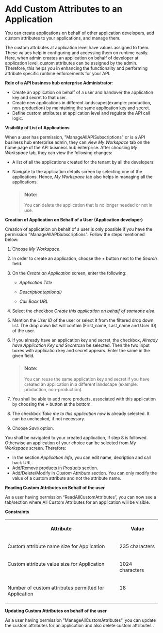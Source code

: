 <!-- loio39c3cbdd38f54431b95cb4f3ccdbde5c -->

# Add Custom Attributes to an Application

You can create applications on behalf of other application developers, add custom attributes to your applications, and manage them.

The custom attributes at application level have values assigned to them. These values help in configuring and accessing them on runtime easily. Here, when admin creates an application on behalf of developer at application level, custom attributes can be assigned by the admin. Therefore, this helps you in enhancing the functionality and performing attribute specific runtime enforcements for your API.

**Role of a API business hub enterprise Administrator**:

-   Create an application on behalf of a user and handover the application key and secret to that user.
-   Create new applications in different landscapes\(example: production, non-production\) by maintaining the same application key and secret.
-   Define custom attributes at application level and regulate the API call logic.

**Visibility of List of Applications**

When a user has permission, "ManageAllAPISubscriptions" or is a API business hub enterprise admin, they can view *My Workspace* tab on the home page of the API business hub enterprise. After choosing *My Workspace* tab, they can view the following changes:

-   A list of all the applications created for the tenant by all the developers.
-   Navigate to the application details screen by selecting one of the applications. Hence, *My Workspace* tab also helps in managing all the applications.

    > ### Note:  
    > You can delete the application that is no longer needed or not in use.


**Creation of Application on Behalf of a User \(Application developer\)**

Creation of application on behalf of a user is only possible if you have the permission "ManageAllAPISubscriptions". Follow the steps mentioned below:

1.  Choose *My Workspace*.
2.  In order to create an application, choose the *\+* button next to the *Search* field.
3.  On the *Create an Application* screen, enter the following:
    -   *Application Title*

    -   *Description\(optional\)*

    -   *Call Back URL*


4.  Select the checkbox *Create this application on behalf of someone else*.
5.  Mention the *User ID* of the user or select it from the filtered drop down list. The drop down list will contain \(First\_name, Last\_name and User ID\) of the user.
6.  If you already have an application key and secret, the checkbox, *Already have Application Key and Secret*can be selected. Then the two input boxes with application key and secret appears. Enter the same in the given field.

    > ### Note:  
    > You can reuse the same application key and secret if you have created an application in a different landscape \(example: production, non-production\).

7.  You shall be able to add more products, associated with this application by choosing the *\+* button at the bottom.
8.  The checkbox *Take me to this application now* is already selected. It can be unchecked, if not necessary.
9.  Choose *Save* option.

You shall be navigated to your created application, if step 8 is followed. Otherwise an application of your choice can be selected from *My Workspace* screen. Therefore:

-   In the section *Application Info*, you can edit name, decription and call back URL.
-   Add/Remove products in *Products* section.
-   Add/Delete/Modify in *Custom Attribute* section. You can only modify the value of a custom attribute and not the attribute name.

**Reading Custom Attributes on Behalf of the user**

As a user having permission “ReadAllCustomAttributes”, you can now see a tab/section where All Custom Attributes for an application will be visible.

**Constraints**


<table>
<tr>
<th valign="top">

Attribute

</th>
<th valign="top">

Value

</th>
</tr>
<tr>
<td valign="top">

Custom attribute name size for Application

</td>
<td valign="top">

235 characters

</td>
</tr>
<tr>
<td valign="top">

Custom attribute value size for Application

</td>
<td valign="top">

1024 characters

</td>
</tr>
<tr>
<td valign="top">

Number of custom attributes permitted for Application

</td>
<td valign="top">

18

</td>
</tr>
</table>

**Updating Custom Attributes on behalf of the user**

As a user having permission "ManageAllCustomAttributes", you can update the custom attributes for an application and also delete custom attributes .

